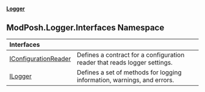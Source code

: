 #### [Logger](index.md 'index')

## ModPosh.Logger.Interfaces Namespace

| Interfaces | |
| :--- | :--- |
| [IConfigurationReader](ModPosh.Logger.Interfaces.IConfigurationReader.md 'ModPosh.Logger.Interfaces.IConfigurationReader') | Defines a contract for a configuration reader that reads logger settings. |
| [ILogger](ModPosh.Logger.Interfaces.ILogger.md 'ModPosh.Logger.Interfaces.ILogger') | Defines a set of methods for logging information, warnings, and errors. |
